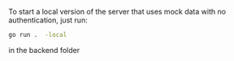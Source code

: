 To start a local version of the server that uses mock data with no authentication, just run:
```sh
go run .  -local
```
in the backend folder